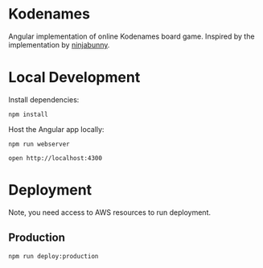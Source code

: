 # Kodenames

Angular implementation of online Kodenames board game.  Inspired by the implementation by [ninjabunny](https://github.com/ninjabunny/KodeNames).

# Local Development

Install dependencies:

```
npm install
```

Host the Angular app locally:

```
npm run webserver
```

```
open http://localhost:4300
```

# Deployment

Note, you need access to AWS resources to run deployment.

## Production
```
npm run deploy:production
```
